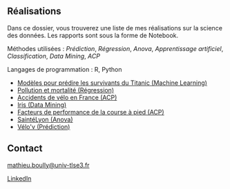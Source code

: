 ## Réalisations

Dans ce dossier, vous trouverez une liste de mes réalisations sur la science des données. Les rapports sont sous la forme de Notebook.

Méthodes utilisées : *Prédiction*, *Régression*, *Anova*, *Apprentissage artificiel*, *Classification*, *Data Mining*, *ACP*

Langages de programmation : R, Python

- [Modèles pour prédire les survivants du Titanic (Machine Learning)](https://github.com/mathieuboully/realisations/blob/master/titanic_ml.md)
- [Pollution et mortalité (Régression)](https://github.com/mathieuboully/realisations/blob/master/pollution_regression.md) 
- [Accidents de vélo en France (ACP)](https://github.com/mathieuboully/realisations/blob/master/bike_crash_acp.md)
- [Iris (Data Mining)](https://github.com/mathieuboully/realisations/blob/master/iris_data_mining.md)
- [Facteurs de performance de la course à pied (ACP)](https://github.com/mathieuboully/realisations/blob/master/course_a_pied_acp.pdf)
- [SaintéLyon (Anova)](https://github.com/mathieuboully/realisations/blob/master/saintelyon_anova.md)
- [Vélo'v (Prédiction)](https://github.com/mathieuboully/realisations/blob/master/velov_prediction.md)

## Contact

mathieu.boully@univ-tlse3.fr

[LinkedIn](https://www.linkedin.com/in/mathieuboully)
